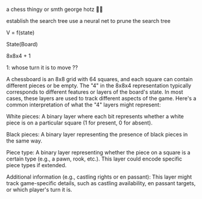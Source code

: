 a chess thingy or smth
george hotz 🤲🤲

establish the search tree
use a neural net to prune the search tree 

V = f(state)

State(Board)

8x8x4 + 1

1: whose turn it is to move ??


A chessboard is an 8x8 grid with 64 squares, and each square can contain different pieces or be empty. The "4" in the 8x8x4 representation typically corresponds to different features or layers of the board's state. In most cases, these layers are used to track different aspects of the game. Here's a common interpretation of what the "4" layers might represent:

White pieces: 
A binary layer where each bit represents whether a white piece is on a particular square (1 for present, 0 for absent).

Black pieces: 
A binary layer representing the presence of black pieces in the same way.

Piece type: 
A binary layer representing whether the piece on a square is a certain type (e.g., a pawn, rook, etc.). This layer could encode specific piece types if extended.

Additional information (e.g., castling rights or en passant): This layer might track game-specific details, such as castling availability, en passant targets, or which player's turn it is.

